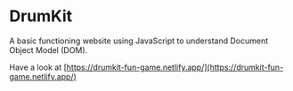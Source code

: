 # DrumKit
A basic functioning website using JavaScript to understand Document Object Model (DOM).

Have a look at  [https://drumkit-fun-game.netlify.app/](https://drumkit-fun-game.netlify.app/)
